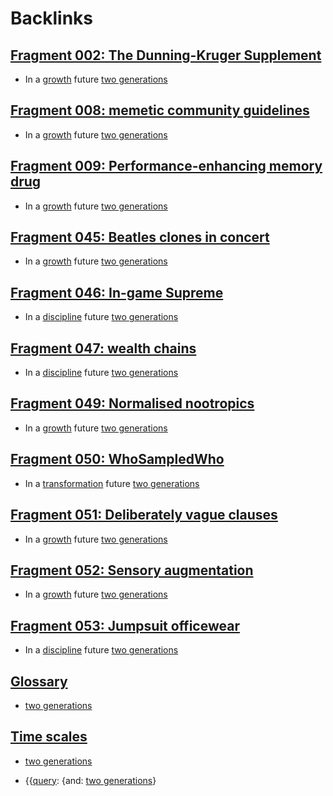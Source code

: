 
# Backlinks
## [Fragment 002: The Dunning-Kruger Supplement](<Fragment 002: The Dunning-Kruger Supplement.md>)
- In a [growth](<growth.md>) future [two generations](<two generations.md>)

## [Fragment 008: memetic community guidelines](<Fragment 008: memetic community guidelines.md>)
- In a [growth](<growth.md>) future [two generations](<two generations.md>)

## [Fragment 009: Performance-enhancing memory drug](<Fragment 009: Performance-enhancing memory drug.md>)
- In a [growth](<growth.md>) future [two generations](<two generations.md>)

## [Fragment 045: Beatles clones in concert](<Fragment 045: Beatles clones in concert.md>)
- In a [growth](<growth.md>) future [two generations](<two generations.md>)

## [Fragment 046: In-game Supreme](<Fragment 046: In-game Supreme.md>)
- In a [discipline](<discipline.md>) future [two generations](<two generations.md>)

## [Fragment 047: wealth chains](<Fragment 047: wealth chains.md>)
- In a [discipline](<discipline.md>) future [two generations](<two generations.md>)

## [Fragment 049: Normalised nootropics](<Fragment 049: Normalised nootropics.md>)
- In a [growth](<growth.md>) future [two generations](<two generations.md>)

## [Fragment 050: WhoSampledWho](<Fragment 050: WhoSampledWho.md>)
- In a [transformation](<transformation.md>) future [two generations](<two generations.md>)

## [Fragment 051: Deliberately vague clauses](<Fragment 051: Deliberately vague clauses.md>)
- In a [growth](<growth.md>) future [two generations](<two generations.md>)

## [Fragment 052: Sensory augmentation](<Fragment 052: Sensory augmentation.md>)
- In a [growth](<growth.md>) future [two generations](<two generations.md>)

## [Fragment 053: Jumpsuit officewear](<Fragment 053: Jumpsuit officewear.md>)
- In a [discipline](<discipline.md>) future [two generations](<two generations.md>)

## [Glossary](<Glossary.md>)
- [two generations](<two generations.md>)

## [Time scales](<Time scales.md>)
- [two generations](<two generations.md>)

- {{[query](<query.md>): {and: [two generations](<two generations.md>)}


